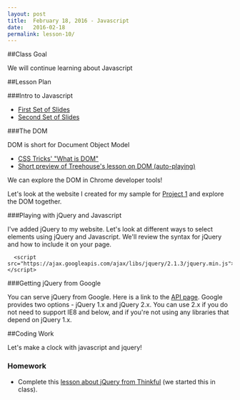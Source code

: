 ```yaml
---
layout: post
title:  February 18, 2016 - Javascript
date:   2016-02-18
permalink: lesson-10/
---
```


##Class Goal

We will continue learning about Javascript

##Lesson Plan

###Intro to Javascript

- [First Set of Slides](../media/gdi-intro-js-master/class1.html)
- [Second Set of Slides](../media/gdi-intro-js-master/class2.html)

###The DOM

DOM is short for Document Object Model

- [CSS Tricks' "What is DOM"](http://css-tricks.com/dom/)
- [Short preview of Treehouse's lesson on DOM (auto-playing)](https://teamtreehouse.com/library/jquery-basics/introduction-to-jquery/what-is-the-dom)

We can explore the DOM in Chrome developer tools!

Let's look at the website I created for my sample for [Project 1](../media/project1/index.html) and explore the DOM together.

###Playing with jQuery and Javascript

I've added jQuery to my website.  Let's look at different ways to select elements using jQuery and Javascript.  We'll review the syntax for jQuery and how to include it on your page.

```
  <script src="https://ajax.googleapis.com/ajax/libs/jquery/2.1.3/jquery.min.js"></script>
```

###Getting jQuery from Google

You can serve jQuery from Google.  Here is a link to the [API page](https://developers.google.com/speed/libraries/devguide#jquery).  Google provides two options - jQuery 1.x and jQuery 2.x.  You can use 2.x if you do not need to support IE8 and below, and if you're not using any libraries that depend on jQuery 1.x.

##Coding Work

Let's make a clock with javascript and jquery!
  
### Homework

- Complete this [lesson about jQuery from Thinkful](http://www.thinkful.com/learn/intro-to-jquery) (we started this in class).
